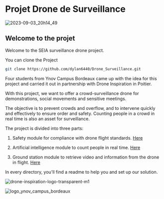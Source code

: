 # Projet Drone de Surveillance 


![2023-09-03_20h14_49](https://github.com/dylan6440/Drone_Surveillance/assets/70941138/609e0abb-86d9-43c8-a580-601d513367c0)


## Welcome to the projet

Welcome to the SEIA surveillance drone project. 

You can clone the Project

``` bash
git clone https://github.com/dylan6440/Drone_Surveillance.git
```


Four students from Ynov Campus Bordeaux came up with the idea for this project and carried it out in partnership with Drone Inspiration in Poitier.


With this project, we want to offer a crowd-surveillance drone for demonstrations, social movements and sensitive meetings. 

The objective is to prevent crowds and overflow, and to intervene quickly and effectively to ensure order and safety. Counting people in a crowd in real time is also an asset for surveillance.


The project is divided into three parts:

1. Safety module for compliance with drone flight standards. [Here](/Module_Securote)

2. Artificial intelligence module to count people in real time. [Here](/Module_IA)

3. Ground station module to retrieve video and information from the drone in flight. [Here](/Module_Sol)



In every directory, you'll find a readme to help you and set up our solution.



![drone-inspiration-logo-transparent-m1](https://github.com/dylan6440/Drone_Surveillance/assets/70941138/120a4b03-be46-4e2c-a407-654e89c950ea)


![logo_ynov_campus_bordeaux](https://github.com/dylan6440/Drone_Surveillance/assets/70941138/4f123293-40a5-4b0b-8942-a53fa8fbdf95)

